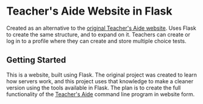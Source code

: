 # Teacher's Aide Website in Flask

Created as an alternative to the [original Teacher's Aide website](https://github.com/steph-rage/TeachersAideWebsite). Uses Flask to create the same structure, and to expand on it. Teachers can create or log in to a profile where they can create and store multiple choice tests. 

## Getting Started

This is a website, built using Flask. The original project was created to learn how servers work, and this project uses that knowledge to make a cleaner version using the tools available in Flask. The plan is to create the full functionality of the [Teacher's Aide](https://github.com/steph-rage/TeachersAide) command line program in website form.   


